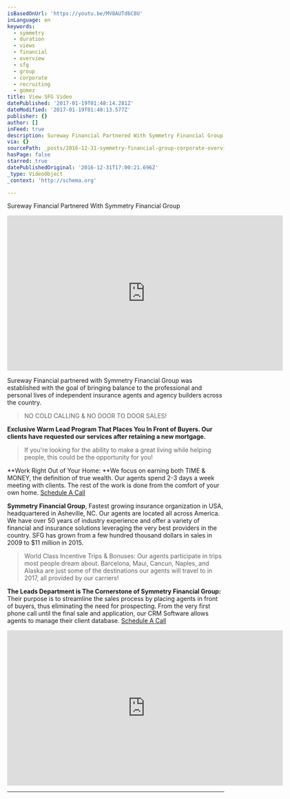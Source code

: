 ```yaml
---
isBasedOnUrl: 'https://youtu.be/MV8AUTd6C8U'
inLanguage: en
keywords:
  - symmetry
  - duration
  - views
  - financial
  - overview
  - sfg
  - group
  - corporate
  - recruiting
  - gomez
title: View SFG Video
datePublished: '2017-01-19T01:48:14.281Z'
dateModified: '2017-01-19T01:48:13.577Z'
publisher: {}
author: []
inFeed: true
description: Sureway Financial Partnered With Symmetry Financial Group
via: {}
sourcePath: _posts/2016-12-31-symmetry-financial-group-corporate-overview.md
hasPage: false
starred: true
datePublishedOriginal: '2016-12-31T17:00:21.696Z'
_type: VideoObject
_context: 'http://schema.org'

---
```

Sureway Financial Partnered With Symmetry Financial Group

<iframe src="https://cdn.embedly.com/widgets/media.html?src=https%3A%2F%2Fwww.youtube.com%2Fembed%2FMV8AUTd6C8U%3Ffeature%3Doembed&amp;url=http%3A%2F%2Fwww.youtube.com%2Fwatch%3Fv%3DMV8AUTd6C8U&amp;image=https%3A%2F%2Fi.ytimg.com%2Fvi%2FMV8AUTd6C8U%2Fhqdefault.jpg&amp;key=b7d04c9b404c499eba89ee7072e1c4f7&amp;type=text%2Fhtml&amp;schema=youtube" width="640" height="360" scrolling="no" frameborder="0" allowfullscreen="" style=""></iframe>

Sureway Financial partnered with Symmetry Financial Group was established with the goal of bringing balance to the professional and personal lives of independent insurance agents and agency builders across the country.

> NO COLD CALLING & NO DOOR TO DOOR SALES!

**Exclusive Warm Lead Program That Places You In Front of Buyers. Our clients have requested our services after retaining a new mortgage.**

> If you're looking for the ability to make a great living while helping people, this could be the opportunity for you!

**Work Right Out of Your Home: **We focus on earning both TIME & MONEY, the definition of true wealth. Our agents spend 2-3 days a week meeting with clients. The rest of the work is done from the comfort of your own home.
[Schedule A Call][0]

**Symmetry Financial Group**, Fastest growing insurance organization in USA, headquartered in Asheville, NC. Our agents are located all across America. We have over 50 years of industry experience and offer a variety of financial and insurance solutions leveraging the very best providers in the country. SFG has grown from a few hundred thousand dollars in sales in 2009 to $11 million in 2015\.

> World Class Incentive Trips & Bonuses: Our agents participate in trips most people dream about. Barcelona, Maui, Cancun, Naples, and Alaska are just some of the destinations our agents will travel to in 2017, all provided by our carriers!

**The Leads Department is The Cornerstone of Symmetry Financial Group:** Their purpose is to streamline the sales process by placing agents in front of buyers, thus eliminating the need for prospecting. From the very first phone call until the final sale and application, our CRM Software allows agents to manage their client database.
[Schedule A Call][0]

<iframe src="https://cdn.embedly.com/widgets/media.html?src=https%3A%2F%2Fwww.youtube.com%2Fembed%2Fvideoseries%3Flist%3DPLTZVUzQQJrcaszNxOnbtnTNnYY-IWjmw3&amp;url=http%3A%2F%2Fwww.youtube.com%2Fwatch%3Fv%3DCtC5EN_dNBI&amp;image=https%3A%2F%2Fi.ytimg.com%2Fvi%2FCtC5EN_dNBI%2Fhqdefault.jpg&amp;key=b7d04c9b404c499eba89ee7072e1c4f7&amp;type=text%2Fhtml&amp;schema=youtube" width="640" height="360" scrolling="no" frameborder="0" allowfullscreen="" style=""></iframe>

---



[0]: https://calendly.com/surewaytolive